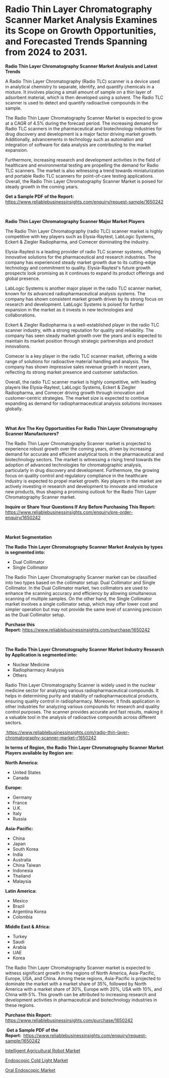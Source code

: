 <p><h1>Radio Thin Layer Chromatography Scanner Market Analysis Examines its Scope on Growth Opportunities, and Forecasted Trends Spanning from 2024 to 2031.</h1></p><p><strong>Radio Thin Layer Chromatography Scanner Market Analysis and Latest Trends</strong></p>
<p><p>A Radio Thin Layer Chromatography (Radio TLC) scanner is a device used in analytical chemistry to separate, identify, and quantify chemicals in a mixture. It involves placing a small amount of sample on a thin layer of adsorbent material, which is then developed using a solvent. The Radio TLC scanner is used to detect and quantify radioactive compounds in the sample.</p><p>The Radio Thin Layer Chromatography Scanner Market is expected to grow at a CAGR of 4.5% during the forecast period. The increasing demand for Radio TLC scanners in the pharmaceutical and biotechnology industries for drug discovery and development is a major factor driving market growth. Additionally, advancements in technology such as automation and integration of software for data analysis are contributing to the market expansion.</p><p>Furthermore, increasing research and development activities in the field of healthcare and environmental testing are propelling the demand for Radio TLC scanners. The market is also witnessing a trend towards miniaturization and portable Radio TLC scanners for point-of-care testing applications. Overall, the Radio Thin Layer Chromatography Scanner Market is poised for steady growth in the coming years.</p></p>
<p><strong>Get a Sample PDF of the Report:&nbsp;</strong> <a href="https://www.reliablebusinessinsights.com/enquiry/request-sample/1650242">https://www.reliablebusinessinsights.com/enquiry/request-sample/1650242</a></p>
<p>&nbsp;</p>
<p><strong>Radio Thin Layer Chromatography Scanner Major Market Players</strong></p>
<p><p>The Radio Thin Layer Chromatography (radio TLC) scanner market is highly competitive with key players such as Elysia-Raytest, LabLogic Systems, Eckert & Ziegler Radiopharma, and Comecer dominating the industry.</p><p>Elysia-Raytest is a leading provider of radio TLC scanner systems, offering innovative solutions for the pharmaceutical and research industries. The company has experienced steady market growth due to its cutting-edge technology and commitment to quality. Elysia-Raytest's future growth prospects look promising as it continues to expand its product offerings and global presence.</p><p>LabLogic Systems is another major player in the radio TLC scanner market, known for its advanced radiopharmaceutical analysis systems. The company has shown consistent market growth driven by its strong focus on research and development. LabLogic Systems is poised for further expansion in the market as it invests in new technologies and collaborations.</p><p>Eckert & Ziegler Radiopharma is a well-established player in the radio TLC scanner industry, with a strong reputation for quality and reliability. The company has seen steady market growth over the years and is expected to maintain its market position through strategic partnerships and product innovations.</p><p>Comecer is a key player in the radio TLC scanner market, offering a wide range of solutions for radioactive material handling and analysis. The company has shown impressive sales revenue growth in recent years, reflecting its strong market presence and customer satisfaction.</p><p>Overall, the radio TLC scanner market is highly competitive, with leading players like Elysia-Raytest, LabLogic Systems, Eckert & Ziegler Radiopharma, and Comecer driving growth through innovation and customer-centric strategies. The market size is expected to continue expanding as demand for radiopharmaceutical analysis solutions increases globally.</p></p>
<p>&nbsp;</p>
<p><strong>What Are The Key Opportunities For Radio Thin Layer Chromatography Scanner Manufacturers?</strong></p>
<p><p>The Radio Thin Layer Chromatography Scanner market is projected to experience robust growth over the coming years, driven by increasing demand for accurate and efficient analytical tools in the pharmaceutical and biotechnology sectors. The market is witnessing a rising trend towards the adoption of advanced technologies for chromatographic analysis, particularly in drug discovery and development. Furthermore, the growing focus on quality control and regulatory compliance in the healthcare industry is expected to propel market growth. Key players in the market are actively investing in research and development to innovate and introduce new products, thus shaping a promising outlook for the Radio Thin Layer Chromatography Scanner market.</p></p>
<p><strong>Inquire or Share Your Questions If Any Before Purchasing This Report:</strong> <a href="https://www.reliablebusinessinsights.com/enquiry/pre-order-enquiry/1650242">https://www.reliablebusinessinsights.com/enquiry/pre-order-enquiry/1650242</a></p>
<p>&nbsp;</p>
<p><strong>Market Segmentation</strong></p>
<p><strong>The Radio Thin Layer Chromatography Scanner Market Analysis by types is segmented into:</strong></p>
<p><ul><li>Dual Collimator</li><li>Single Collimator</li></ul></p>
<p><p>The Radio Thin Layer Chromatography Scanner market can be classified into two types based on the collimator setup: Dual Collimator and Single Collimator. In the Dual Collimator market, two collimators are used to enhance the scanning accuracy and efficiency by allowing simultaneous scanning of multiple samples. On the other hand, the Single Collimator market involves a single collimator setup, which may offer lower cost and simpler operation but may not provide the same level of scanning precision as the Dual Collimator setup.</p></p>
<p><strong>Purchase this Report:&nbsp;</strong><a href="https://www.reliablebusinessinsights.com/purchase/1650242">https://www.reliablebusinessinsights.com/purchase/1650242</a></p>
<p>&nbsp;</p>
<p><strong>The Radio Thin Layer Chromatography Scanner Market Industry Research by Application is segmented into:</strong></p>
<p><ul><li>Nuclear Medicine</li><li>Radiopharmacy Analysis</li><li>Others</li></ul></p>
<p><p>Radio Thin Layer Chromatography Scanner is widely used in the nuclear medicine sector for analyzing various radiopharmaceutical compounds. It helps in determining purity and stability of radiopharmaceutical products, ensuring quality control in radiopharmacy. Moreover, it finds application in other industries for analyzing various compounds for research and quality control purposes. The scanner provides accurate and fast results, making it a valuable tool in the analysis of radioactive compounds across different sectors.</p></p>
<p><a href="https://www.reliablebusinessinsights.com/radio-thin-layer-chromatography-scanner-market-r1650242">&nbsp;https://www.reliablebusinessinsights.com/radio-thin-layer-chromatography-scanner-market-r1650242</a></p>
<p><strong>In terms of Region, the Radio Thin Layer Chromatography Scanner Market Players available by Region are:</strong></p>
<p>
    <p> <strong> North America: </strong>
        <ul>
            <li>United States</li>
            <li>Canada</li>
        </ul>
        </p> 
    <p> <strong> Europe: </strong>
        <ul>
            <li>Germany</li>
            <li>France</li>
            <li>U.K.</li>
            <li>Italy</li>
            <li>Russia</li>
        </ul>
        </p> 
    <p> <strong> Asia-Pacific: </strong>
        <ul>
            <li>China</li>
            <li>Japan</li>
            <li>South Korea</li>
            <li>India</li>
            <li>Australia</li>
            <li>China Taiwan</li>
            <li>Indonesia</li>
            <li>Thailand</li>
            <li>Malaysia</li>
        </ul>
        </p> 
    <p> <strong> Latin America: </strong>
        <ul>
            <li>Mexico</li>
            <li>Brazil</li>
            <li>Argentina Korea</li>
            <li>Colombia</li>
        </ul>
        </p> 
    <p> <strong> Middle East & Africa: </strong>
        <ul>
            <li>Turkey</li>
            <li>Saudi</li>
            <li>Arabia</li>
            <li>UAE</li>
            <li>Korea</li>
        </ul>
    </p>
    </p>
<p><p>The Radio Thin Layer Chromatography Scanner market is expected to witness significant growth in the regions of North America, Asia-Pacific, Europe, USA, and China. Among these regions, Asia-Pacific is projected to dominate the market with a market share of 35%, followed by North America with a market share of 30%, Europe with 20%, USA with 10%, and China with 5%. This growth can be attributed to increasing research and development activities in pharmaceutical and biotechnology industries in these regions.</p></p>
<p><strong>Purchase this Report: </strong><a href="https://www.reliablebusinessinsights.com/purchase/1650242">https://www.reliablebusinessinsights.com/purchase/1650242</a></p>
<p>&nbsp;<strong>Get a Sample PDF of the Report:&nbsp;&nbsp;</strong><a href="https://www.reliablebusinessinsights.com/enquiry/request-sample/1650242">https://www.reliablebusinessinsights.com/enquiry/request-sample/1650242</a></p>
<p><strong></strong></p>
<p><p><a href="https://github.com/Glendatilghmankmgz0rbhwpy/Market-Research-Report-List-3/blob/main/intelligent-agricultural-robot-market.md">Intelligent Agricultural Robot Market</a></p><p><a href="https://github.com/ZackaryHalvorson2023/Market-Research-Report-List-2/blob/main/endoscopic-cold-light-market.md">Endoscopic Cold Light Market</a></p><p><a href="https://github.com/DeonteStanton2023/Market-Research-Report-List-2/blob/main/oral-endoscopic-market.md">Oral Endoscopic Market</a></p></p>